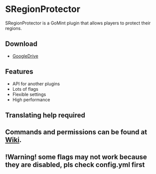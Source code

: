 # SRegionProtector
SRegionProtector is a GoMint plugin that allows players to protect their regions.
## Download
* [GoogleDrive](https://drive.google.com/file/d/1zc-zYi1iIMVQAN8_u6KMuVpi3-lpsdh7/view?usp=sharing)
## Features
* API for another plugins
* Lots of flags
* Flexible settings
* High performance
## Translating help required

## Commands and permissions can be found at [Wiki](https://github.com/SergeyDertan/SRegionProtector/wiki).

## !Warning! some flags may not work because they are disabled, pls check config.yml first
